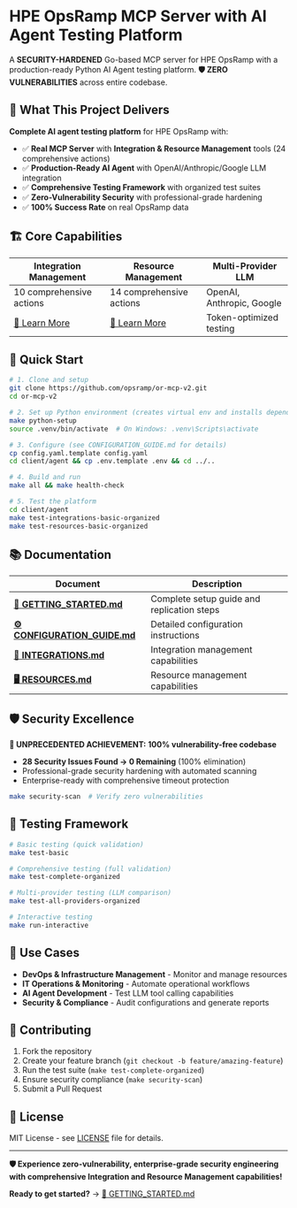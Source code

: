 # HPE OpsRamp MCP Server with AI Agent Testing Platform

A **SECURITY-HARDENED** Go-based MCP server for HPE OpsRamp with a production-ready Python AI Agent testing platform. **🛡️ ZERO VULNERABILITIES** across entire codebase.

## 🎯 What This Project Delivers

**Complete AI agent testing platform** for HPE OpsRamp with:

- ✅ **Real MCP Server** with **Integration & Resource Management** tools (24 comprehensive actions)
- ✅ **Production-Ready AI Agent** with OpenAI/Anthropic/Google LLM integration
- ✅ **Comprehensive Testing Framework** with organized test suites
- ✅ **Zero-Vulnerability Security** with professional-grade hardening
- ✅ **100% Success Rate** on real OpsRamp data

## 🏗️ Core Capabilities

| **Integration Management** | **Resource Management** | **Multi-Provider LLM** |
|---------------------------|-------------------------|------------------------|
| 10 comprehensive actions | 14 comprehensive actions | OpenAI, Anthropic, Google |
| [📖 Learn More](INTEGRATIONS.md) | [📖 Learn More](RESOURCES.md) | Token-optimized testing |

## 🚀 Quick Start

```bash
# 1. Clone and setup
git clone https://github.com/opsramp/or-mcp-v2.git
cd or-mcp-v2

# 2. Set up Python environment (creates virtual env and installs dependencies)
make python-setup
source .venv/bin/activate  # On Windows: .venv\Scripts\activate

# 3. Configure (see CONFIGURATION_GUIDE.md for details)
cp config.yaml.template config.yaml
cd client/agent && cp .env.template .env && cd ../..

# 4. Build and run
make all && make health-check

# 5. Test the platform
cd client/agent
make test-integrations-basic-organized
make test-resources-basic-organized
```

## 📚 Documentation

| Document | Description |
|----------|-------------|
| **[🚀 GETTING_STARTED.md](GETTING_STARTED.md)** | Complete setup guide and replication steps |
| **[⚙️ CONFIGURATION_GUIDE.md](CONFIGURATION_GUIDE.md)** | Detailed configuration instructions |
| **[🔗 INTEGRATIONS.md](INTEGRATIONS.md)** | Integration management capabilities |
| **[🖥️ RESOURCES.md](RESOURCES.md)** | Resource management capabilities |

## 🛡️ Security Excellence

**🎉 UNPRECEDENTED ACHIEVEMENT:** **100% vulnerability-free codebase**
- **28 Security Issues Found → 0 Remaining** (100% elimination)
- Professional-grade security hardening with automated scanning
- Enterprise-ready with comprehensive timeout protection

```bash
make security-scan  # Verify zero vulnerabilities
```

## 🧪 Testing Framework

```bash
# Basic testing (quick validation)
make test-basic

# Comprehensive testing (full validation)  
make test-complete-organized

# Multi-provider testing (LLM comparison)
make test-all-providers-organized

# Interactive testing
make run-interactive
```

## 🎯 Use Cases

- **DevOps & Infrastructure Management** - Monitor and manage resources
- **IT Operations & Monitoring** - Automate operational workflows  
- **AI Agent Development** - Test LLM tool calling capabilities
- **Security & Compliance** - Audit configurations and generate reports

## 🤝 Contributing

1. Fork the repository
2. Create your feature branch (`git checkout -b feature/amazing-feature`)
3. Run the test suite (`make test-complete-organized`)
4. Ensure security compliance (`make security-scan`)
5. Submit a Pull Request

## 📜 License

MIT License - see [LICENSE](LICENSE) file for details.

---

**🛡️ Experience zero-vulnerability, enterprise-grade security engineering with comprehensive Integration and Resource Management capabilities!**

**Ready to get started?** → [📖 GETTING_STARTED.md](GETTING_STARTED.md)